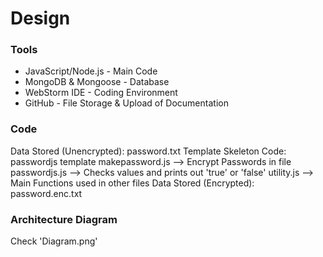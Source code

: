 # Design
### Tools
- JavaScript/Node.js - Main Code
- MongoDB & Mongoose - Database
- WebStorm IDE - Coding Environment
- GitHub - File Storage & Upload of Documentation

### Code
Data Stored (Unencrypted): password.txt
Template Skeleton Code: passwordjs template
makepassword.js --> Encrypt Passwords in file
passwordjs.js --> Checks values and prints out 'true' or 'false'
utility.js --> Main Functions used in other files
Data Stored (Encrypted): password.enc.txt

### Architecture Diagram
Check 'Diagram.png'
